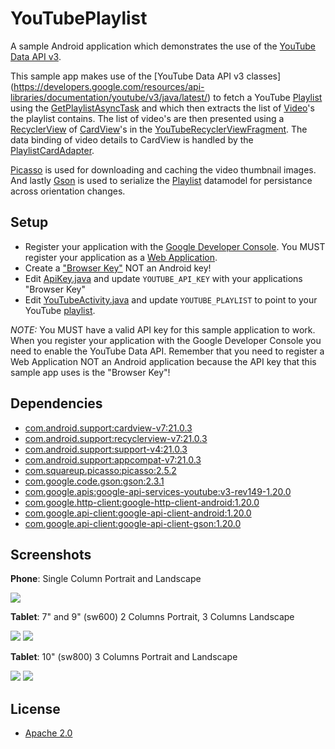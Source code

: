 YouTubePlaylist
===============

A sample Android application which demonstrates the use of the [YouTube Data API v3](https://developers.google.com/youtube/v3/).

This sample app makes use of the [YouTube Data API v3 classes] (https://developers.google.com/resources/api-libraries/documentation/youtube/v3/java/latest/) to fetch a YouTube [Playlist](https://developers.google.com/resources/api-libraries/documentation/youtube/v3/java/latest/com/google/api/services/youtube/model/Playlist.html) using the [GetPlaylistAsyncTask](app/src/main/java/com/akoscz/youtube/GetPlaylistAsyncTask.java) and which then extracts the list of [Video](https://developers.google.com/resources/api-libraries/documentation/youtube/v3/java/latest/com/google/api/services/youtube/model/Video.html)'s the playlist contains.  The list of video's are then presented using a [RecyclerView](https://developer.android.com/reference/android/support/v7/widget/RecyclerView.html) of [CardView](https://developer.android.com/reference/android/support/v7/widget/CardView.html)'s in the [YouTubeRecyclerViewFragment](app/src/main/java/com/akoscz/youtube/YouTubeRecyclerViewFragment.java).  The data binding of video details to CardView is handled by the [PlaylistCardAdapter](app/src/main/java/com/akoscz/youtube/PlaylistCardAdapter.java).

[Picasso](https://github.com/square/picasso) is used for downloading and caching the video thumbnail images.
And lastly [Gson](https://code.google.com/p/google-gson) is used to serialize the [Playlist](app/src/main/java/com/akoscz/youtube/model/Playlist.java) datamodel for persistance across orientation changes.

## Setup
  
  * Register your application with the [Google Developer Console](https://developers.google.com/youtube/registering_an_application).  You MUST register your application as a [Web Application](https://developers.google.com/youtube/registering_an_application#web-applications).
  * Create a ["Browser Key"](https://developers.google.com/youtube/registering_an_application#Create_API_Keys) NOT an Android key! 
  * Edit [ApiKey.java](app/src/main/java/com/akoscz/youtube/ApiKey.java) and update `YOUTUBE_API_KEY` with your applications "Browser Key"
  * Edit [YouTubeActivity.java](app/src/main/java/com/akoscz/youtube/YouTubeActivity.java) and update `YOUTUBE_PLAYLIST` to point to your YouTube [playlist](https://www.youtube.com/playlist?list=PLWz5rJ2EKKc_XOgcRukSoKKjewFJZrKV0).

*NOTE:* You MUST have a valid API key for this sample application to work. When you register your application with the Google Developer Console you need to enable the YouTube Data API.  Remember that you need to register a Web Application NOT an Android application because the API key that this sample app uses is the "Browser Key"!
  
## Dependencies

  * [com.android.support:cardview-v7:21.0.3](https://developer.android.com/tools/support-library/features.html#v7-cardview)
  * [com.android.support:recyclerview-v7:21.0.3](https://developer.android.com/tools/support-library/features.html#v7-recyclerview)
  * [com.android.support:support-v4:21.0.3](https://developer.android.com/tools/support-library/features.html#v4)
  * [com.android.support:appcompat-v7:21.0.3](https://developer.android.com/tools/support-library/features.html#v7-appcompat)
  * [com.squareup.picasso:picasso:2.5.2](https://github.com/square/picasso)
  * [com.google.code.gson:gson:2.3.1](https://code.google.com/p/google-gson)
  * [com.google.apis:google-api-services-youtube:v3-rev149-1.20.0](https://developers.google.com/api-client-library/java/apis/youtube/v3)
  * [com.google.http-client:google-http-client-android:1.20.0](https://github.com/google/google-http-java-client)
  * [com.google.api-client:google-api-client-android:1.20.0](https://github.com/google/google-api-java-client)
  * [com.google.api-client:google-api-client-gson:1.20.0](https://github.com/google/google-api-java-client)

## Screenshots
__Phone__: Single Column Portrait and Landscape

![](screenshots/phone-port.png)

__Tablet__: 7" and 9" (sw600) 2 Columns Portrait, 3 Columns Landscape

![](screenshots/tablet_7_9-port.png)
![](screenshots/tablet_7_9-land.png)

__Tablet__: 10" (sw800) 3 Columns Portrait and Landscape

![](screenshots/tablet_10-port.png)
![](screenshots/tablet_10-land.png)

## License

  * [Apache 2.0](http://www.apache.org/licenses/LICENSE-2.0.html)
  
